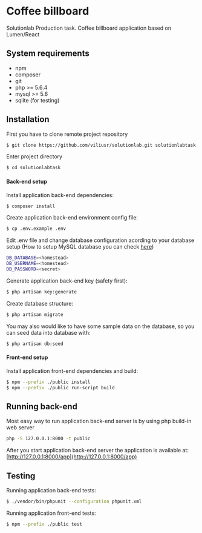 # Coffee billboard
Solutionlab Production task. Coffee billboard application based on Lumen/React

## System requirements

 - npm
 - composer
 - git
 - php >= 5.6.4
 - mysql >= 5.6
 - sqlite (for testing)

## Installation

First you have to clone remote project repository
```sh
$ git clone https://github.com/viliusr/solutionlab.git solutionlabtask
```

Enter project directory
```sh
$ cd solutionlabtask
```

#### Back-end setup

Install application back-end dependencies:
```sh
$ composer install
```

Create application back-end environment config file:
```sh
$ cp .env.example .env
```
Edit .env file and change database configuration acording to your database setup (How to setup MySQL database you can check [here](https://dev.mysql.com/doc/refman/5.7/en/creating-database.html))
```sh
DB_DATABASE=<homestead>
DB_USERNAME=<homestead>
DB_PASSWORD=<secret> 
```

Generate application back-end key (safety first):
```sh
$ php artisan key:generate
```

Create database structure:
```sh
$ php artisan migrate
```

You may also would like to have some sample data on the database, so you can seed data into database with:
```sh
$ php artisan db:seed
```

#### Front-end setup

Install application front-end dependencies and build:
```sh
$ npm --prefix ./public install
$ npm --prefix ./public run-script build
```

## Running back-end

Most easy way to run application back-end server is by using php build-in web server
```sh
php -S 127.0.0.1:8000 -t public
```

After you start application back-end server the application is available at:
[http://127.0.0.1:8000/app](http://127.0.0.1:8000/app)

## Testing

Running application back-end tests:
```sh
$ ./vendor/bin/phpunit --configuration phpunit.xml
```

Running application front-end tests:
```sh
$ npm --prefix ./public test
```